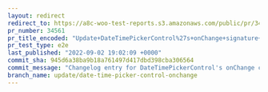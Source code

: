 ```yaml
---
layout: redirect
redirect_to: https://a8c-woo-test-reports.s3.amazonaws.com/public/pr/34561/e2e/index.html
pr_number: 34561
pr_title_encoded: "Update+DateTimePickerControl%27s+onChange+signature+%28TypeScript%29"
pr_test_type: e2e
last_published: "2022-09-02 19:02:09 +0000"
commit_sha: 945d6a38ba9b18a761497d417dbd398cba306564
commit_message: "Changelog entry for DateTimePickerControl's onChange change."
branch_name: update/date-time-picker-control-onchange
---
```

